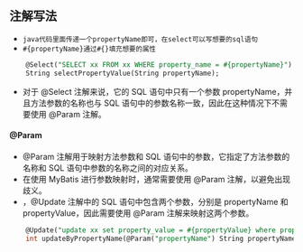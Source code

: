 ## 注解写法

* `java代码里面传递一个propertyName即可，在select可以写想要的sql语句`
* `#{propertyName}通过#{}填充想要的属性`
```sql
    @Select("SELECT xx FROM xx WHERE property_name = #{propertyName}")
    String selectPropertyValue(String propertyName);
```
* 对于 @Select 注解来说，它的 SQL 语句中只有一个参数 propertyName，并且方法参数的名称也与 SQL 语句中的参数名称一致，因此在这种情况下不需要使用 @Param 注解。

#### @Param
* @Param 注解用于映射方法参数和 SQL 语句中的参数，它指定了方法参数的名称和 SQL 语句中参数的名称之间的对应关系。
* 在使用 MyBatis 进行参数映射时，通常需要使用 @Param 注解，以避免出现歧义。
* ，@Update 注解中的 SQL 语句中包含两个参数，分别是 propertyName 和 propertyValue，因此需要使用 @Param 注解来映射这两个参数。
```sql
    @Update("update xx set property_value = #{propertyValue} where property_name = #{propertyName}")
    int updateByPropertyName(@Param("propertyName") String propertyName, @Param("propertyValue") String propertyValue);
```









